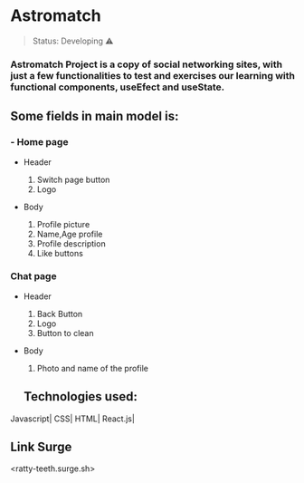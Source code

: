 <h1>Astromatch</h1>

> Status: Developing ⚠️

### Astromatch Project is a copy of social networking sites, with just a few functionalities to test and exercises our learning with functional components, useEfect and useState.

## Some fields in main model is:

### - Home page

* Header
   1. Switch page button
   2. Logo

* Body
  1. Profile picture
  2. Name,Age profile
  3. Profile description
  4. Like buttons

### Chat page

* Header
  1. Back Button
  2. Logo
  3. Button to clean

* Body
  1. Photo and name of the profile 

  <h2>Technologies used:</h2>
 <tables>
 <tr>
 <td>Javascript</td>|
 <td>CSS</td>|
 <td>HTML</td>|
 <td>React.js</td>|
 </tr>
 </tables>

 ## Link Surge
 <ratty-teeth.surge.sh>
